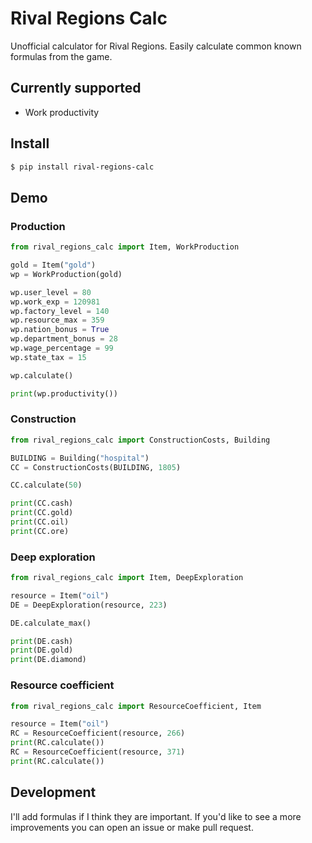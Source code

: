 # Rival Regions Calc
  
Unofficial calculator for Rival Regions. Easily calculate common known formulas from the game.

## Currently supported
* Work productivity

## Install

```bash
$ pip install rival-regions-calc

```

## Demo
### Production

```python
from rival_regions_calc import Item, WorkProduction

gold = Item("gold")
wp = WorkProduction(gold)

wp.user_level = 80
wp.work_exp = 120981
wp.factory_level = 140
wp.resource_max = 359
wp.nation_bonus = True
wp.department_bonus = 28
wp.wage_percentage = 99
wp.state_tax = 15

wp.calculate()

print(wp.productivity())
```

### Construction

```python
from rival_regions_calc import ConstructionCosts, Building

BUILDING = Building("hospital")
CC = ConstructionCosts(BUILDING, 1805)

CC.calculate(50)

print(CC.cash)
print(CC.gold)
print(CC.oil)
print(CC.ore)
```

### Deep exploration

```python
from rival_regions_calc import Item, DeepExploration

resource = Item("oil")
DE = DeepExploration(resource, 223)

DE.calculate_max()

print(DE.cash)
print(DE.gold)
print(DE.diamond)
```

### Resource coefficient

```python
from rival_regions_calc import ResourceCoefficient, Item

resource = Item("oil")
RC = ResourceCoefficient(resource, 266)
print(RC.calculate())
RC = ResourceCoefficient(resource, 371)
print(RC.calculate())
```

## Development

I'll add formulas if I think they are important. 
If you'd like to see a more improvements you can open an issue or make pull request.
